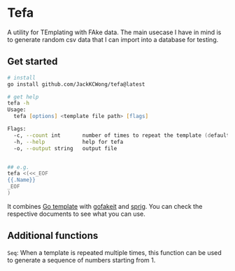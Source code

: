 # Tefa

A utility for TEmplating with FAke data. The main usecase I have in mind is to generate random csv data that I can import into a database for testing.

## Get started

```zsh
# install
go install github.com/JackKCWong/tefa@latest

# get help
tefa -h
Usage:
  tefa [options] <template file path> [flags]

Flags:
  -c, --count int       number of times to repeat the template (default 1)
  -h, --help            help for tefa
  -o, --output string   output file


## e.g.
tefa <(<<_EOF
{{.Name}}
_EOF
)
```

It combines [Go template](https://pkg.go.dev/text/template) with [gofakeit](https://github.com/brianvoe/gofakeit) and [sprig](https://masterminds.github.io/sprig/). You can check the respective documents to see what you can use.

## Additional functions

`Seq`: When a template is repeated multiple times, this function can be used to generate a sequence of numbers starting from 1.
